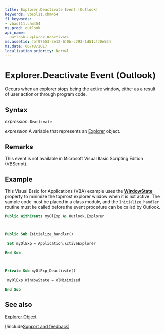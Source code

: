 ```yaml
---
title: Explorer.Deactivate Event (Outlook)
keywords: vbaol11.chm454
f1_keywords:
- vbaol11.chm454
ms.prod: outlook
api_name:
- Outlook.Explorer.Deactivate
ms.assetid: 7bf07653-3e12-670b-c293-1d51cf30e564
ms.date: 06/08/2017
localization_priority: Normal
---
```



# Explorer.Deactivate Event (Outlook)

Occurs when an explorer stops being the active window, either as a result of user action or through program code.


## Syntax

_expression_. `Deactivate`

_expression_ A variable that represents an [Explorer](./Outlook.Explorer.md) object.


## Remarks

This event is not available in Microsoft Visual Basic Scripting Edition (VBScript).


## Example

This Visual Basic for Applications (VBA) example uses the  **[WindowState](Outlook.Explorer.WindowState.md)** property to minimize the topmost explorer window when it is not active. The sample code must be placed in a class module, and the `Initialize_handler` routine must be called before the event procedure can be called by Outlook.


```vb
Public WithEvents myOlExp As Outlook.Explorer 
 
 
 
Public Sub Initialize_handler() 
 
 Set myOlExp = Application.ActiveExplorer 
 
End Sub 
 
 
 
Private Sub myOlExp_Deactivate() 
 
 myOlExp.WindowState = olMinimized 
 
End Sub
```


## See also


[Explorer Object](Outlook.Explorer.md)

[!include[Support and feedback](~/includes/feedback-boilerplate.md)]
